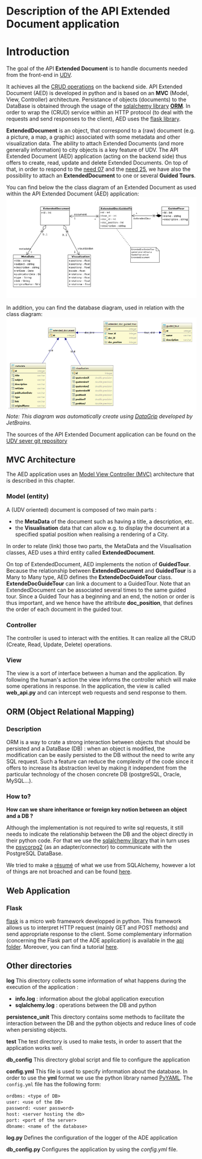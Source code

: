 # Description of the API Extended Document application

# Introduction

The goal of the API **Extended Document** is to handle documents needed from the front-end in [UDV](https://github.com/MEPP-team/UDV).

It achieves all the [CRUD operations](https://en.wikipedia.org/wiki/Create,_read,_update_and_delete) on the backend side.
API Extended Document (AED) is developed in python and is based on an **MVC** (Model, View, Controller) architecture.
Persistance of objects (documents) to the DataBase is obtained through the usage of the [sqlalchemy library](https://www.sqlalchemy.org) [**ORM**](https://en.wikipedia.org/wiki/Object-relational_mapping).
In order to wrap the (CRUD) service within an HTTP protocol (to deal with the requests and send responses to the client), AED uses the [flask library](http://flask.pocoo.org/docs/1.0/).


**ExtendedDocument** is an object, that correspond to a (raw) document (e.g. a picture, a map, a graphic) associated with some metadata and other visualization data.
The ability to attach Extended Documents (and more generally information) to city objects is a key feature of UDV. The API Extended Document (AED) application (acting on the backend side) thus offers to create, read, update and delete Extended Documents.
On top of that, in order to respond to the 
[need 07](https://github.com/MEPP-team/RICT/blob/87610d01d87f5c6dfc2873c28de59b06b33aa31f/Doc/Devel/Needs/Need007.md)
and the [need 25](https://github.com/MEPP-team/RICT/blob/87610d01d87f5c6dfc2873c28de59b06b33aa31f/Doc/Devel/Needs/Need025.md), 
we have also the possibility to attach an **ExtendedDocument** to one or several **Guided Tours**.

You can find below the the class diagram of an Extended Document as used within the API Extended Document (AED) application: 
![](doc/DocumentWithTourClassDiagram.png)

In addition, you can find the database diagram, used in relation with the class diagram:  
![](doc/ExtendedDocumentDatabaseDiagram.png)
*Note: This diagram was automatically create using [DataGrip](https://www.jetbrains.com/datagrip/) developed by JetBrains.*

The sources of the API Extended Document application can be found on the [UDV sever git repository](.)

## MVC Architecture
The AED application uses an [Model View Controller (MVC)](https://en.wikipedia.org/wiki/Model%E2%80%93view%E2%80%93controller) architecture that is described in this chapter.

### Model (entity)
A (UDV oriented) document is composed of two main parts :
- the **MetaData** of the document such as having a title, a description, etc.
- the **Visualisation** data that can allow e.g. to display the document   at a specified spatial position when realising a rendering of a City.

In order to relate (link) those two parts, the MetaData and the Visualisation classes, AED uses a third entity called **ExtendedDocument**.

On top of ExtendedDocument, AED implements the notion of **GuidedTour**. Because the relationship between **ExtendedDocument** and **GuidedTour** is a Many to Many type, AED defines the **ExtendeDocGuideTour** class. **ExtendeDocGuideTour** can link a document to a GuidedTour. Note that an ExtendedDocument can be associated several times to the same guided tour. Since a Guided Tour has a beginning and an end, the notion or order is thus important, and we hence have the attribute **doc_position**, that defines the order of each document in the guided tour.


### Controller
The controller is used to interact with the entities. It can realize all the CRUD (Create, Read, Update, Delete) operations.

### View
The view is a sort of interface between a human and the application.
By following the human's action the view informs the controller which will make some operations in response.
In the application, the view is called **web_api.py** and can intercept web requests and send response to them.

## ORM (Object Relational Mapping)

### Description
ORM is a way to crate a strong interaction between objects that should be persisted and a DataBase (DB) : when an object is modified, the modification can be easily persisted to the DB without the need to write any SQL request.
Such a feature can reduce the complexity of the code since it offers to increase its abstraction level by making it independent from the particular technology of the chosen concrete DB (postgreSQL, Oracle, MySQL...).

### How to?
**How can we share inheritance or foreign key notion between an object and a DB ?**

Although the implementation is not required to write sql requests, it still needs to indicate the relationship between the DB and the object directly in their python code.
For that we use the [sqlalchemy library](htps://www.sqlalchemy.org) that in turn uses the [psycorpg2](http://initd.org/psycopg/docs/) (as an adapter/connector) to communicate with the PostgreSQL DataBase.

We tried to make a [résumé](entities/README.md) of what we use from SQLAlchemy, however a lot of things are not broached and can be found 
[here](http://docs.sqlalchemy.org/en/latest/orm/tutorial.html).

## Web Application

### Flask

[flask](http://flask.pocoo.org/docs/1.0/) is a micro web framework developped in python. This framework allows us to interpret HTTP request (mainly GET and POST methods) and send appropriate response to the client.
Some complementary information (concerning the Flask part of the ADE application) is available in 
the [api folder](api/README.md).
Moreover, you can find a tutorial [here](http://flask.pocoo.org/docs/1.0/quickstart/#a-minimal-application).

## Other directories

**log**
This directory collects some information of what happens during the execution of the application :
- **info.log** : information about the global application execution
- **sqlalchemy.log** : operations between the DB and python

**persistence_unit**
This directory contains some methods to facilitate the interaction between the DB and the python objects and reduce lines of code when persisting objects.

**test**
The test directory is used to make tests, in order to assert that the application works well.

**db_config**
This directory global script and file to configure the application

**config.yml**
This file is used to specify information about the database. In order to use the **yml** format we use the python library named [PyYAML](https://pyyaml.org/wiki/PyYAMLDocumentation). The `config.yml` file has the following form:

```
ordbms: <type of DB>
user: <use of the DB>
password: <user password>
host: <server hosting the db>
port: <port of the server>
dbname: <name of the database>
```

**log.py**
Defines the configuration of the logger of the ADE application

**db_config.py**
Configures the application by using the *config.yml* file.

